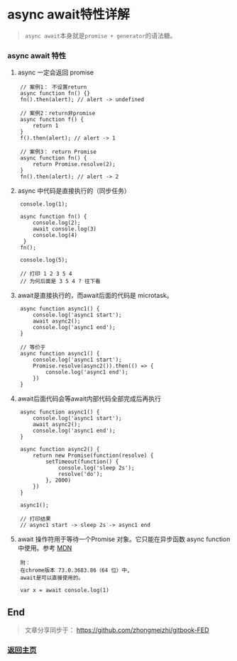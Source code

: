 # async await特性详解

> `async await`本身就是`promise + generator`的语法糖。

### async await 特性

1. async 一定会返回 promise
```
    // 案例1： 不设置return
    async function fn() {}
    fn().then(alert); // alert -> undefined

    // 案例2：return非promise
    async function f() {
        return 1
    }
    f().then(alert); // alert -> 1

    // 案例3： return Promise
    async function fn() {
        return Promise.resolve(2);
    }
    fn().then(alert); // alert -> 2
```

2. async 中代码是直接执行的（同步任务）
```
    console.log(1);

    async function fn() {
        console.log(2);
        await console.log(3)
        console.log(4)
     }
    fn();

    console.log(5);

    // 打印 1 2 3 5 4
    // 为何后面是 3 5 4 ? 往下看
```

3. await是直接执行的，而await后面的代码是 microtask。

```
    async function async1() {
        console.log('async1 start');
        await async2();
        console.log('async1 end');
    }

    // 等价于
    async function async1() {
        console.log('async1 start');
        Promise.resolve(async2()).then(() => {
            console.log('async1 end');
        })
    }
```

4. await后面代码会等await内部代码全部完成后再执行
```
    async function async1() {
        console.log('async1 start');
        await async2();
        console.log('async1 end');
    }

    async function async2() {
        return new Promise(function(resolve) {
            setTimeout(function() {
                console.log('sleep 2s');
                resolve('do');
            }, 2000)
        })
    }

    async1();

    // 打印结果
    // async1 start -> sleep 2s -> async1 end
```

5. await  操作符用于等待一个Promise 对象。它只能在异步函数 async function 中使用。参考 [MDN](https://developer.mozilla.org/zh-CN/docs/Web/JavaScript/Reference/Operators/await)
```
    附：
    在chrome版本 73.0.3683.86（64 位）中,
    await是可以直接使用的。

    var x = await console.log(1)
```

## End

> 文章分享同步于： https://github.com/zhongmeizhi/gitbook-FED

### [返回主页](/README.md)